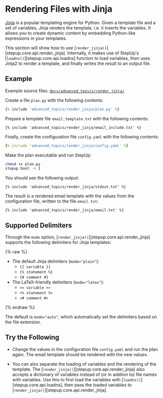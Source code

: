 # Rendering Files with Jinja

[Jinja](https://jinja.palletsprojects.com/en/stable/) is a popular templating engine for Python.
Given a template file and a set of variables, Jinja renders the template, i.e. it inserts the variables.
It allows you to create dynamic content by embedding Python-like expressions in your templates.

This section will show how to use [`render_jinja()`][stepup.core.api.render_jinja].
Internally, it makes use of StepUp's [`loadns()`][stepup.core.api.loadns] function to load variables,
then uses Jinja2 to render a template, and finally writes the result to an output file.

## Example

Example source files: [`docs/advanced_topics/render_jinja/`](https://github.com/reproducible-reporting/stepup-core/tree/main/docs/advanced_topics/render_jinja)

Create a file `plan.py` with the following contents:

```python
{% include 'advanced_topics/render_jinja/plan.py' %}
```

Prepare a template file `email_template.txt` with the following contents:

```jinja
{% include 'advanced_topics/render_jinja/email_include.txt' %}
```

Finally, create the configuration file `config.yaml` with the following contents:

```yaml
{% include 'advanced_topics/render_jinja/config.yaml' %}
```

Make the plan executable and run StepUp:

```bash
chmod +x plan.py
stepup boot -n 1
```

You should see the following output:

```text
{% include 'advanced_topics/render_jinja/stdout.txt' %}
```

The result is a rendered email template with the values from the configuration file,
written to the file `email.txt`:

```text
{% include 'advanced_topics/render_jinja/email.txt' %}
```

## Supported Delimiters

Through the `mode` option, [`render_jinja()`][stepup.core.api.render_jinja]
supports the following delimiters for Jinja templates:

{% raw %}

- The default Jinja delimiters (`mode="plain"`):
    - `{{ variable }}`
    - `{% statement %}`
    - `{# comment #}`
- The LaTeX-friendly delimiters (`mode="latex"`):
    - `<< variable >>`
    - `<% statement %>`
    - `<# comment #>`

{% endraw %}

The default is `mode="auto"`, which automatically set the delimiters based on the file extension.

## Try the Following

- Change the values in the configuration file `config.yaml` and run the plan again.
  The email template should be rendered with the new values.

- You can also separate the loading of variables and the rendering of the template.
  The [`render_jinja()`][stepup.core.api.render_jinja] also accepts a dictionary of variables
  instead of (or in additon to) file names with variables.
  Use this to first load the variables with [`loadns()`][stepup.core.api.loadns],
  then pass the loaded variables to [`render_jinja()`][stepup.core.api.render_jinja].

